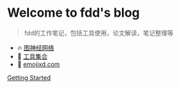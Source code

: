 # Welcome to fdd's blog

> fdd的工作笔记，包括工具使用，论文解读，笔记整理等

- 🔥 [图神经网络](GNN)
- 🧰 [工具集合](tools/)
- 🤗 [emojixd.com](https://emojixd.com/)

[Getting Started](https://whu-dft.github.io/fdd-blog/)

